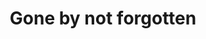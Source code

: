 ---
pid: NS150
title: Gone by not forgotten
location_transcription: North Philadelphia
zipcode: '19134'
outside_phl: 
neighborhood: Port Richmond
age: '37'
age_range: 30-39
instagram: 
image_file_name: NS_150.jpg
proposal_transcription: |-
  I think we should have a miral at different locations of Phila who lives had been gone due to violence. that includes murders, suicides, death by motor vehicle. let people know that alot of people are losing their lives due to nonsense. Hopefully the people will understand it makes no sence to kill someone due to revenge.
  people should know that there are better solutions instead of shooting, killing, ect.

  [gone but not forgotten. sunrise, sunset]
topic: Philadelphia,Violence
topic_summary: 0, 0
type: 2D,Mural,Memorial
keywords_other: violence, death
credit: Diana Brown
image_labels: 
twitter: 
facebook: 
permalink: "/monuments/ns150/"
layout: item-page
---